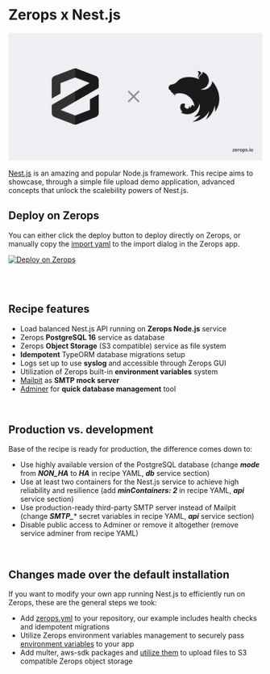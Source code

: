# Zerops x Nest.js

![nestjs](https://github.com/zeropsio/recipe-shared-assets/blob/main/covers/svg/cover-nestjs.svg)

[Nest.js](https://nestjs.com/) is an amazing and popular Node.js framework. This recipe aims to showcase, through a simple file upload demo application, advanced concepts that unlock the scalebility powers of Nest.js.

## Deploy on Zerops
You can either click the deploy button to deploy directly on Zerops, or manually copy the [import yaml](https://github.com/zeropsio/recipe-nestjs/blob/main/zerops-project-import.yml) to the import dialog in the Zerops app.

[![Deploy on Zerops](https://github.com/zeropsio/recipe-shared-assets/blob/main/deploy-button/green/deploy-button.svg)](https://app.zerops.io/recipe/nestjs)

<br/>
<br/>

## Recipe features
- Load balanced Nest.js API running on **Zerops Node.js** service
- Zerops **PostgreSQL 16** service as database
- Zerops **Object Storage** (S3 compatible) service as file system
- **Idempotent** TypeORM database migrations setup
- Logs set up to use **syslog** and accessible through Zerops GUI
- Utilization of Zerops built-in **environment variables** system
- [Mailpit](https://github.com/axllent/mailpit) as **SMTP mock server**
- [Adminer](https://www.adminer.org) for **quick database management** tool

<br/>

## Production vs. development

Base of the recipe is ready for production, the difference comes down to:

- Use highly available version of the PostgreSQL database (change ***mode*** from ***NON_HA*** to ***HA*** in recipe YAML, ***db*** service section)
- Use at least two containers for the Nest.js service to achieve high reliability and resilience (add ***minContainers: 2*** in recipe YAML, ***api*** service section)
- Use production-ready third-party SMTP server instead of Mailpit (change ***SMTP_**** secret variables in recipe YAML, ***api*** service section)
- Disable public access to Adminer or remove it altogether (remove service adminer from recipe YAML)

<br/>

## Changes made over the default installation

If you want to modify your own app running Nest.js to efficiently run on Zerops, these are the general steps we took:

- Add [zerops.yml](https://github.com/zeropsio/recipe-nestjs/blob/main/zerops.yml) to your repository, our example includes health checks and idempotent migrations
- Utilize Zerops environment variables management to securely pass [environment variables](https://github.com/zeropsio/recipe-nestjs/blob/main/src/config/db.config.ts#L8-L12) to your app
- Add multer, aws-sdk packages and [utilize them](https://github.com/zeropsio/recipe-nestjs/blob/main/src/file/file.service.ts#L26-L36) to upload files to S3 compatible Zerops object storage

